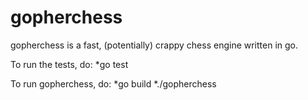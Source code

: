 gopherchess
===========

gopherchess is a fast, (potentially) crappy chess engine written in go.

To run the tests, do:
*go test

To run gopherchess, do:
*go build
*./gopherchess
